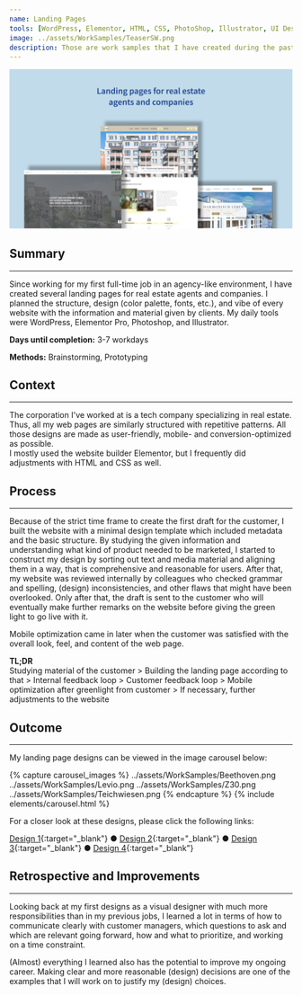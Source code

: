 ```yaml
---
name: Landing Pages
tools: [WordPress, Elementor, HTML, CSS, PhotoShop, Illustrator, UI Design]
image: ../assets/WorkSamples/TeaserSW.png
description: Those are work samples that I have created during the past 6 months
---
```


![Image teaser of landing pages](../assets/WorkSamples/SWork.png)

## Summary
---
Since working for my first full-time job in an agency-like environment, I have created several landing pages for real estate agents and companies. I planned the structure, design (color palette, fonts, etc.), and vibe of every website with the information and material given by clients. My daily tools were WordPress, Elementor Pro, Photoshop, and Illustrator.

**Days until completion:** 3-7 workdays

**Methods:** Brainstorming, Prototyping

## Context
---
The corporation I've worked at is a tech company specializing in real estate. Thus, all my web pages are similarly structured with repetitive patterns. All those designs are made as user-friendly, mobile- and conversion-optimized as possible. <br>
I mostly used the website builder Elementor, but I frequently did adjustments with HTML and CSS as well.

## Process
---
Because of the strict time frame to create the first draft for the customer, I built the website with a minimal design template which included metadata and the basic structure. By studying the given information and understanding what kind of product needed to be marketed, I started to construct my design by sorting out text and media material and aligning them in a way, that is comprehensive and reasonable for users. After that, my website was reviewed internally by colleagues who checked grammar and spelling, (design) inconsistencies, and other flaws that might have been overlooked. Only after that, the draft is sent to the customer who will eventually make further remarks on the website before giving the green light to go live with it. 

Mobile optimization came in later when the customer was satisfied with the overall look, feel, and content of the web page.

**TL;DR** <br>
Studying material of the customer > Building the landing page according to that > Internal feedback loop > Customer feedback loop > Mobile optimization after greenlight from customer > If necessary, further adjustments to the website

## Outcome
---
My landing page designs can be viewed in the image carousel below:

{% capture carousel_images %}
../assets/WorkSamples/Beethoven.png
../assets/WorkSamples/Levio.png
../assets/WorkSamples/Z30.png
../assets/WorkSamples/Teichwiesen.png
{% endcapture %}
{% include elements/carousel.html %}

For a closer look at these designs, please click the following links:

[Design 1](../assets/WorkSamples/Beethoven.png){:target="_blank"}  ● 
[Design 2](../assets/WorkSamples/Levio.png){:target="_blank"} ● 
[Design 3](../assets/WorkSamples/Z30.png){:target="_blank"} ● 
[Design 4](../assets/WorkSamples/Teichwiesen.png){:target="_blank"}

## Retrospective and Improvements
---
Looking back at my first designs as a visual designer with much more responsibilities than in my previous jobs, I learned a lot in terms of how to communicate clearly with customer managers, which questions to ask and which are relevant going forward, how and what to prioritize, and working on a time constraint.

(Almost) everything I learned also has the potential to improve my ongoing career. Making clear and more reasonable (design) decisions are one of the examples that I will work on to justify my (design) choices.